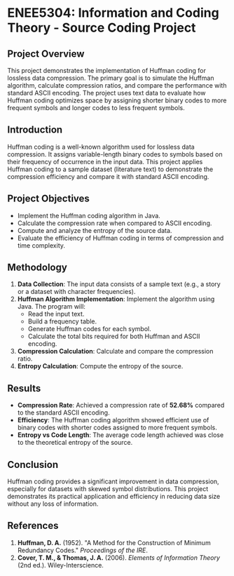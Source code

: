 # ENEE5304: Information and Coding Theory - Source Coding Project

## Project Overview

This project demonstrates the implementation of Huffman coding for lossless data compression. The primary goal is to simulate the Huffman algorithm, calculate compression ratios, and compare the performance with standard ASCII encoding. The project uses text data to evaluate how Huffman coding optimizes space by assigning shorter binary codes to more frequent symbols and longer codes to less frequent symbols.


## Introduction

Huffman coding is a well-known algorithm used for lossless data compression. It assigns variable-length binary codes to symbols based on their frequency of occurrence in the input data. This project applies Huffman coding to a sample dataset (literature text) to demonstrate the compression efficiency and compare it with standard ASCII encoding.


## Project Objectives

- Implement the Huffman coding algorithm in Java.
- Calculate the compression rate when compared to ASCII encoding.
- Compute and analyze the entropy of the source data.
- Evaluate the efficiency of Huffman coding in terms of compression and time complexity.

## Methodology

1. **Data Collection**: The input data consists of a sample text (e.g., a story or a dataset with character frequencies).
2. **Huffman Algorithm Implementation**: Implement the algorithm using Java. The program will:
   - Read the input text.
   - Build a frequency table.
   - Generate Huffman codes for each symbol.
   - Calculate the total bits required for both Huffman and ASCII encoding.
3. **Compression Calculation**: Calculate and compare the compression ratio.
4. **Entropy Calculation**: Compute the entropy of the source.

## Results

- **Compression Rate**: Achieved a compression rate of **52.68%** compared to the standard ASCII encoding.
- **Efficiency**: The Huffman coding algorithm showed efficient use of binary codes with shorter codes assigned to more frequent symbols.
- **Entropy vs Code Length**: The average code length achieved was close to the theoretical entropy of the source.

## Conclusion

Huffman coding provides a significant improvement in data compression, especially for datasets with skewed symbol distributions. This project demonstrates its practical application and efficiency in reducing data size without any loss of information.

## References

1. **Huffman, D. A.** (1952). "A Method for the Construction of Minimum Redundancy Codes." *Proceedings of the IRE*.
2. **Cover, T. M., & Thomas, J. A.** (2006). *Elements of Information Theory* (2nd ed.). Wiley-Interscience.

